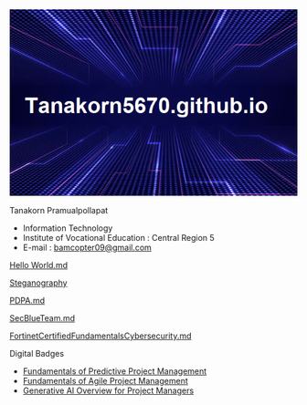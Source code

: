 <img src="github.png" />


Tanakorn Pramualpollapat 
+ Information Technology
+ Institute of Vocational Education : Central Region 5
+ E-mail : bamcopter09@gmail.com
  
 
[Hello World.md](HW.md)

[Steganography](card.md)

[PDPA.md](PDPA.md)

[SecBlueTeam.md](SecBlueTeam.md)

[FortinetCertifiedFundamentalsCybersecurity.md](FortinetCertifiedFundamentalsCybersecurity.md)

Digital Badges

+ [Fundamentals of Predictive Project Management](https://www.credly.com/badges/b0274d87-da30-4f8a-97bd-b5fc9e1e2450/public_url)
+ [Fundamentals of Agile Project Management](https://www.credly.com/badges/667bc32c-e9fe-4190-8fa6-ea6d57d0a7f6/public_url)
+ [Generative AI Overview for Project Managers](https://www.credly.com/badges/caac52fc-9651-4b15-b806-066de770ea15/public_url)
